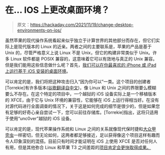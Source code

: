 # 在… IOS 上更改桌面环境？

> 原文：<https://hackaday.com/2021/11/19/change-desktop-environments-on-ios/>

虽然苹果的现代操作系统看起来似乎独立于计算世界的其他部分而存在，但它们实际上是现代版本的 Linux 的近亲。两者之间的主要联系是，苹果的产品是基于 Unix 的，尽管严格意义上说 Linux 不是 Unix，但它的构建非常类似于 Unix。许多 Linux 软件都是 POSIX 兼容的，这意味着它可以有效地与真正的 Unix 兼容。但是我们能用这些信息做什么呢？首先，[我们可以在你最喜欢的 iPhone 或 iPad 上运行基于 iOS 安装的桌面环境](https://www.reddit.com/r/linux/comments/qwmnp1/i_ported_xfce4_to_ios_say_aloha_from_neofetch/)。

可以肯定的是，我们将把这种攻击归入“因为你可以”一类。这个项目的创建者[Torrekie]有许多版本([谷歌翻译自中文](https://torrekie-com.translate.goog/?_x_tr_sl=auto&_x_tr_tl=en&_x_tr_hl=en-US&_x_tr_pto=nui))，像 Linux 和 Unix 之间的界限要么模糊要么不存在。在这个特定的项目中，一个越狱的 iOS 设备实际上是一个移植版本的 XFCE，由于它与 Unix 环境的兼容性，它能够在 iOS 上运行得相当好。在没有对源代码进行全面调查的情况下，关于这是如何完成的细节是很少的，但是如果您有足够的好奇心亲自尝试一下，您可以前往存储库。[Torrekie]指出，这将只适用于使用“unc0ver”越狱的 iOS 设备。

可以肯定的是，现代苹果操作系统和 Linux 之间的关系就像现代保时捷和[大众甲壳虫](https://hackaday.com/2016/05/03/volkswagen-beetle-the-most-hackable-car/)一样密切，但无论如何，这两者都足够接近，足以获得像这个项目这样有趣而令人印象深刻的混搭。目前只有时间才能证明在 iOS 上使用 XFCE 是否对任何人有用，但是其他弥合 Linux 和苹果 T3 之间差距的[项目肯定会更快取得成果。](https://hackaday.com/2021/11/17/linux-coming-soon-to-m1-macbooks/)